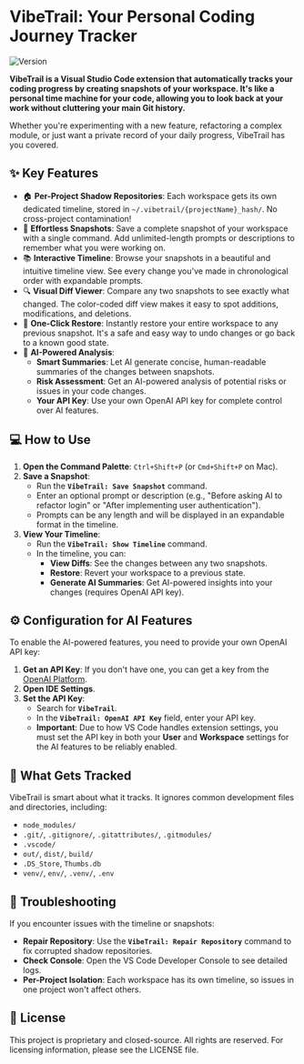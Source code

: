 # VibeTrail: Your Personal Coding Journey Tracker

![Version](https://img.shields.io/badge/version-0.0.1-blue)

**VibeTrail is a Visual Studio Code extension that automatically tracks your coding progress by creating snapshots of your workspace. It's like a personal time machine for your code, allowing you to look back at your work without cluttering your main Git history.**

Whether you're experimenting with a new feature, refactoring a complex module, or just want a private record of your daily progress, VibeTrail has you covered.

## ✨ Key Features

- 🏠 **Per-Project Shadow Repositories**: Each workspace gets its own dedicated timeline, stored in `~/.vibetrail/{projectName}_hash/`. No cross-project contamination!
- 📸 **Effortless Snapshots**: Save a complete snapshot of your workspace with a single command. Add unlimited-length prompts or descriptions to remember what you were working on.
- 📚 **Interactive Timeline**: Browse your snapshots in a beautiful and intuitive timeline view. See every change you've made in chronological order with expandable prompts.
- 🔍 **Visual Diff Viewer**: Compare any two snapshots to see exactly what changed. The color-coded diff view makes it easy to spot additions, modifications, and deletions.
- 🔄 **One-Click Restore**: Instantly restore your entire workspace to any previous snapshot. It's a safe and easy way to undo changes or go back to a known good state.
- 🤖 **AI-Powered Analysis**: 
  - **Smart Summaries**: Let AI generate concise, human-readable summaries of the changes between snapshots.
  - **Risk Assessment**: Get an AI-powered analysis of potential risks or issues in your code changes.
  - **Your API Key**: Use your own OpenAI API key for complete control over AI features.

## 💻 How to Use

1. **Open the Command Palette**: `Ctrl+Shift+P` (or `Cmd+Shift+P` on Mac).
2. **Save a Snapshot**:
   - Run the **`VibeTrail: Save Snapshot`** command.
   - Enter an optional prompt or description (e.g., "Before asking AI to refactor login" or "After implementing user authentication").
   - Prompts can be any length and will be displayed in an expandable format in the timeline.
3. **View Your Timeline**:
   - Run the **`VibeTrail: Show Timeline`** command.
   - In the timeline, you can:
     - **View Diffs**: See the changes between any two snapshots.
     - **Restore**: Revert your workspace to a previous state.
     - **Generate AI Summaries**: Get AI-powered insights into your changes (requires OpenAI API key).

## ⚙️ Configuration for AI Features

To enable the AI-powered features, you need to provide your own OpenAI API key:

1. **Get an API Key**: If you don't have one, you can get a key from the [OpenAI Platform](https://platform.openai.com/api-keys).
2. **Open IDE Settings**. 
3. **Set the API Key**:
   - Search for **`VibeTrail`**.
   - In the **`VibeTrail: OpenAI API Key`** field, enter your API key.
   - **Important**: Due to how VS Code handles extension settings, you must set the API key in both your **User** and **Workspace** settings for the AI features to be reliably enabled.

## 📁 What Gets Tracked

VibeTrail is smart about what it tracks. It ignores common development files and directories, including:

- `node_modules/`
- `.git/`, `.gitignore/`, `.gitattributes/`, `.gitmodules/`
- `.vscode/`
- `out/`, `dist/`, `build/`
- `.DS_Store`, `Thumbs.db`
- `venv/`, `env/`, `.venv/`, `.env`

## 🔧 Troubleshooting

If you encounter issues with the timeline or snapshots:

- **Repair Repository**: Use the **`VibeTrail: Repair Repository`** command to fix corrupted shadow repositories.
- **Check Console**: Open the VS Code Developer Console to see detailed logs.
- **Per-Project Isolation**: Each workspace has its own timeline, so issues in one project won't affect others.

## 📄 License

This project is proprietary and closed-source. All rights are reserved. For licensing information, please see the LICENSE file.